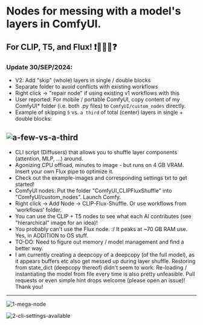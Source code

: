 # Nodes for messing with a model's layers in ComfyUI.
## For CLIP, T5, and Flux! ❗🤖🔀🤖❓
### Update 30/SEP/2024:
- V2: Add "skip" (whole) layers in single / double blocks
- Separate folder to avoid conflicts with existing workflows 
- Right click -> "repair node" if using existing v1 workflows with this
- User reported: For mobile / portable ComfyUI, copy content of my ComfyUI* folder (i.e. both .py files) to `ComfyUI/custom_nodes` directly.
- Example of skipping `5` vs. `a third` of total (center) layers in single + double blocks:

![a-few-vs-a-third](https://github.com/user-attachments/assets/7493e446-f4f5-4868-8d64-03c090f7e9b8)
-----
- CLI script (Diffusers) that allows you to shuffle layer components (attention, MLP, ...) around.
- Agonizing CPU offload, minutes to image - but runs on 4 GB VRAM. Insert your own Flux pipe to optimize it.
- Check out the example-images and corresponding settings txt to get started!
- ComfyUI nodes: Put the folder "ComfyUI_CLIPFluxShuffle" into "ComfyUI/custom_nodes". Launch Comfy.
- Right click -> Add Node -> CLIP-Flux-Shuffle. Or use workflows from 'workflows' folder.
- You can use the CLIP + T5 nodes to see what each AI contributes (see "hierarchical" image for an idea)!
- You probably can't use the Flux node. :/ It peaks at ~70 GB RAM use. Yes, in ADDITION to OS stuff.
- TO-DO: Need to figure out memory / model management and find a better way.
- I am currently creating a deepcopy of a deepcopy (of the full model), as it appears buffers etc also get messed up during layer shuffle. Restoring from state_dict (deepcopy thereof) didn't seem to work. Re-loading / instantiating the model from file every time is also pretty unfeasible. Pull requests or even simple hint drops welcome (please open an issue)! Thank you!
--------
![1-mega-node](https://github.com/user-attachments/assets/29cd2edb-9b87-41ac-ae28-dcbc30cb25eb)

![2-cli-settings-available](https://github.com/user-attachments/assets/fd195761-cfca-4e62-acba-ed22b638197f)
